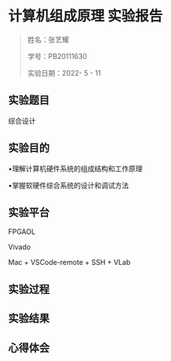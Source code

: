 # 计算机组成原理 **实验报告**

> 姓名：张艺耀
>
> 学号：PB20111630 
>
> 实验日期：2022- 5 - 11
> 
## 实验题目

综合设计

## 实验目的

•理解计算机硬件系统的组成结构和工作原理

•掌握软硬件综合系统的设计和调试方法


## 实验平台

FPGAOL  

Vivado

Mac + VSCode-remote + SSH + VLab

## 实验过程



## 实验结果



## 心得体会

